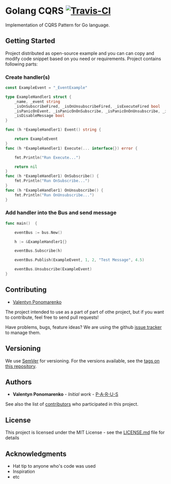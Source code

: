 # Golang CQRS  [![Travis-CI](https://travis-ci.org/P-A-R-U-S/Golang-CQRS.svg?branch=master)](https://travis-ci.org/P-A-R-U-S/Golang-CQRS) 

Implementation of CQRS Pattern for Go language.

## Getting Started

Project distributed as open-source example and you can can copy and modify code snippet based on you need or requirements.
Project contains following parts:


### Create handler(s)

```GO
const ExampleEvent = "_EventExample"

type ExampleHandler1 struct {
	_name, _event string
	_isOnSubscribeFired, _isOnUnsubscribeFired, _isExecuteFired bool
	_isPanicOnEvent, _isPanicOnOnSubscribe, _isPanicOnOnUnsubscribe, _isPanicOnExecute bool
	_isDisableMessage bool
}

func (h *ExampleHandler1) Event() string {

	return ExampleEvent
}
func (h *ExampleHandler1) Execute(... interface{}) error {

	fmt.Println("Run Execute...")

	return nil
}
func (h *ExampleHandler1) OnSubscribe() {
	fmt.Println("Run OnSubscribe...")
}
func (h *ExampleHandler1) OnUnsubscribe() {
	fmt.Println("Run OnUnsubscribe...")
}

```

### Add handler into the Bus and send message

```Go
func main()  {

	eventBus := bus.New()

	h := &ExampleHandler1{}

	eventBus.Subscribe(h)

	eventBus.Publish(ExampleEvent, 1, 2, "Test Message", 4.5)

	eventBus.Unsubscribe(ExampleEvent)
}
```



## Contributing

* [Valentyn Ponomarenko](http://valentynponomarenko.com)

The project intended to use as a part of part of othe project, but if you want to contribute, feel free to send pull requests!

Have problems, bugs, feature ideas?
We are using the github [issue tracker](https://github.com/P-A-R-U-S/Golang-CQRS/issues) to manage them.

## Versioning

We use [SemVer](http://semver.org/) for versioning. For the versions available, see the [tags on this repository](https://github.com/P-A-R-U-S/Golang-CQRS/tags). 

## Authors

* **Valentyn Ponomarenko** - *Initial work* - [P-A-R-U-S](https://github.com/P-A-R-U-S/)

See also the list of [contributors](https://github.com/P-A-R-U-S/Golang-CQRS/contributors) who participated in this project.

## License

This project is licensed under the MIT License - see the [LICENSE.md](https://opensource.org/licenses/MIT) file for details

## Acknowledgments

* Hat tip to anyone who's code was used
* Inspiration
* etc




